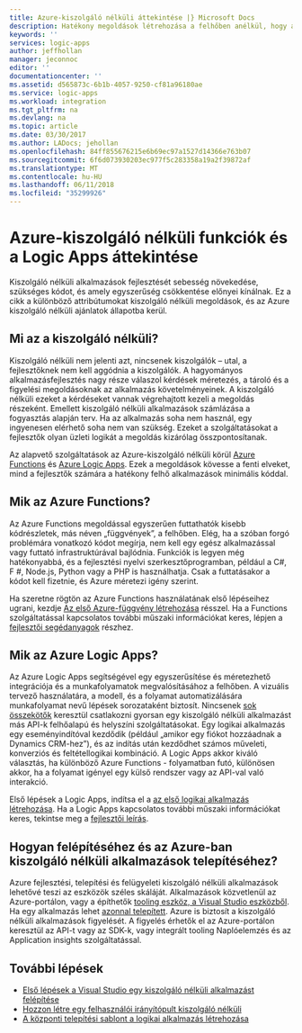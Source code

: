 ```yaml
---
title: Azure-kiszolgáló nélküli áttekintése |} Microsoft Docs
description: Hatékony megoldások létrehozása a felhőben anélkül, hogy az infrastruktúra gondolniuk.
keywords: ''
services: logic-apps
author: jeffhollan
manager: jeconnoc
editor: ''
documentationcenter: ''
ms.assetid: d565873c-6b1b-4057-9250-cf81a96180ae
ms.service: logic-apps
ms.workload: integration
ms.tgt_pltfrm: na
ms.devlang: na
ms.topic: article
ms.date: 03/30/2017
ms.author: LADocs; jehollan
ms.openlocfilehash: 84ff855676215e6b69ec97a1527d14366e763b07
ms.sourcegitcommit: 6f6d073930203ec977f5c283358a19a2f39872af
ms.translationtype: MT
ms.contentlocale: hu-HU
ms.lasthandoff: 06/11/2018
ms.locfileid: "35299926"
---
```

# <a name="overview-of-azure-serverless-with-functions-and-logic-apps"></a>Azure-kiszolgáló nélküli funkciók és a Logic Apps áttekintése

Kiszolgáló nélküli alkalmazások fejlesztését sebesség növekedése, szükséges kódot, és amely egyszerűség csökkentése előnyei kínálnak.  Ez a cikk a különböző attribútumokat kiszolgáló nélküli megoldások, és az Azure kiszolgáló nélküli ajánlatok állapotba kerül.

## <a name="what-is-serverless"></a>Mi az a kiszolgáló nélküli?

Kiszolgáló nélküli nem jelenti azt, nincsenek kiszolgálók – utal, a fejlesztőknek nem kell aggódnia a kiszolgálók.  A hagyományos alkalmazásfejlesztés nagy része válaszol kérdések méretezés, a tároló és a figyelési megoldásoknak az alkalmazás követelményeinek.  A kiszolgáló nélküli ezeket a kérdéseket vannak végrehajtott kezeli a megoldás részeként.  Emellett kiszolgáló nélküli alkalmazások számlázása a fogyasztás alapján terv.  Ha az alkalmazás soha nem használ, egy ingyenesen elérhető soha nem van szükség.  Ezeket a szolgáltatásokat a fejlesztők olyan üzleti logikát a megoldás kizárólag összpontosítanak.

Az alapvető szolgáltatások az Azure-kiszolgáló nélküli körül [Azure Functions](https://azure.microsoft.com/services/functions/) és [Azure Logic Apps](https://azure.microsoft.com/services/logic-apps/).  Ezek a megoldások kövesse a fenti elveket, mind a fejlesztők számára a hatékony felhő alkalmazások minimális kóddal.

## <a name="what-are-azure-functions"></a>Mik az Azure Functions?

Az Azure Functions megoldással egyszerűen futtathatók kisebb kódrészletek, más néven „függvények”, a felhőben. Elég, ha a szóban forgó problémára vonatkozó kódot megírja, nem kell egy egész alkalmazással vagy futtató infrastruktúrával bajlódnia. Funkciók is legyen még hatékonyabbá, és a fejlesztési nyelvi szerkesztőprogramban, például a C#, F #, Node.js, Python vagy a PHP is használhatja. Csak a futtatásakor a kódot kell fizetnie, és Azure méretezi igény szerint.

Ha szeretne rögtön az Azure Functions használatának első lépéseihez ugrani, kezdje [Az első Azure-függvény létrehozása](../azure-functions/functions-create-first-azure-function.md) résszel. Ha a Functions szolgáltatással kapcsolatos további műszaki információkat keres, lépjen a [fejlesztői segédanyagok](../azure-functions/functions-reference.md) részhez.

## <a name="what-are-azure-logic-apps"></a>Mik az Azure Logic Apps?

Az Azure Logic Apps segítségével egy egyszerűsítése és méretezhető integrációja és a munkafolyamatok megvalósításához a felhőben. A vizuális tervező használatára, a modell, és a folyamat automatizálására munkafolyamat nevű lépések sorozataként biztosít.  Nincsenek [sok összekötők](../connectors/apis-list.md) keresztül csatlakozni gyorsan egy kiszolgáló nélküli alkalmazást más API-k felhőalapú és helyszíni szolgáltatásokat.  Egy logikai alkalmazás egy eseményindítóval kezdődik (például „amikor egy fiókot hozzáadnak a Dynamics CRM-hez”), és az indítás után kezdődhet számos műveleti, konverziós és feltétellogikai kombináció.  A Logic Apps akkor kiváló választás, ha különböző Azure Functions - folyamatban futó, különösen akkor, ha a folyamat igényel egy külső rendszer vagy az API-val való interakció.

Első lépések a Logic Apps, indítsa el a [az első logikai alkalmazás létrehozása](quickstart-create-first-logic-app-workflow.md).  Ha a Logic Apps kapcsolatos további műszaki információkat keres, tekintse meg a [fejlesztői leírás](logic-apps-workflow-actions-triggers.md).

## <a name="how-can-i-build-and-deploy-serverless-applications-in-azure"></a>Hogyan felépítéséhez és az Azure-ban kiszolgáló nélküli alkalmazások telepítéséhez?

Azure fejlesztési, telepítési és felügyeleti kiszolgáló nélküli alkalmazások lehetővé teszi az eszközök széles skáláját.  Alkalmazások közvetlenül az Azure-portálon, vagy a építhetők [tooling eszköz, a Visual Studio eszközből](logic-apps-serverless-get-started-vs.md).  Ha egy alkalmazás lehet [azonnal telepített](logic-apps-create-deploy-template.md).  Azure is biztosít a kiszolgáló nélküli alkalmazások figyelését.  A figyelés érhetők el az Azure-portálon keresztül az API-t vagy az SDK-k, vagy integrált tooling Naplóelemzés és az Application insights szolgáltatással.

## <a name="next-steps"></a>További lépések

* [Első lépések a Visual Studio egy kiszolgáló nélküli alkalmazást felépítése](logic-apps-serverless-get-started-vs.md)
* [Hozzon létre egy felhasználói irányítópult kiszolgáló nélküli](logic-apps-scenario-social-serverless.md)
* [A központi telepítési sablont a logikai alkalmazás létrehozása](logic-apps-create-deploy-template.md)
